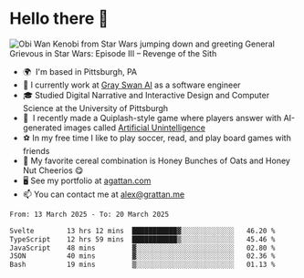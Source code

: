 <!--
**GameDog9988/GameDog9988** is a ✨ _special_ ✨ repository because its `README.md` (this file) appears on your GitHub profile.

Here are some ideas to get you started:

- 🔭 I’m currently working on ...
- 🌱 I’m currently learning ...
- 👯 I’m looking to collaborate on ...
- 🤔 I’m looking for help with ...
- 💬 Ask me about ...
- 📫 How to reach me: ...
- 😄 Pronouns: ...
- ⚡ Fun fact: ...
-->



Hello there 👋
==================================

![Obi Wan Kenobi from Star Wars jumping down and greeting General Grievous in Star Wars: Episode III – Revenge of the Sith](https://github.com/agrattan0820/agrattan0820/assets/51346343/689e56eb-29be-46a5-a079-28ea727b5f7e)


- 🌍  I'm based in Pittsburgh, PA
- 🦢  I currently work at [Gray Swan AI](https://www.grayswan.ai) as a software engineer
- 🎓  Studied Digital Narrative and Interactive Design and Computer Science at the University of Pittsburgh
- 👾  I recently made a Quiplash-style game where players answer with AI-generated images called [Artificial Unintelligence](https://github.com/agrattan0820/artificial-unintelligence)
- ⚽  In my free time I like to play soccer, read, and play board games with friends
- 🥣  My favorite cereal combination is Honey Bunches of Oats and Honey Nut Cheerios 😋
- 🖥️  See my portfolio at [agattan.com](http://agrattan.com/)
- 📫  You can contact me at [alex@grattan.me](mailto:alex@grattan.me)

<!--START_SECTION:waka-->

```txt
From: 13 March 2025 - To: 20 March 2025

Svelte        13 hrs 12 mins  ███████████▓░░░░░░░░░░░░░   46.20 %
TypeScript    12 hrs 59 mins  ███████████▒░░░░░░░░░░░░░   45.46 %
JavaScript    48 mins         ▓░░░░░░░░░░░░░░░░░░░░░░░░   02.80 %
JSON          40 mins         ▓░░░░░░░░░░░░░░░░░░░░░░░░   02.36 %
Bash          19 mins         ▒░░░░░░░░░░░░░░░░░░░░░░░░   01.13 %
```

<!--END_SECTION:waka-->
